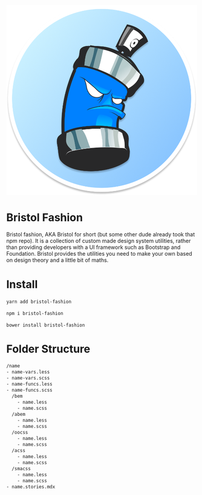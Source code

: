 ![Bristol fashion logo](./src/images/logo.png)

# Bristol Fashion
Bristol fashion, AKA Bristol for short (but some other dude already took that npm repo). It is a collection of custom made design system utilities, rather than providing developers with a UI framework such as Bootstrap and Foundation. Bristol provides the utilities you need to make your own based on design theory and a little bit of maths.

# Install

`yarn add bristol-fashion`


`npm i bristol-fashion`


`bower install bristol-fashion`

# Folder Structure

```
/name
- name-vars.less
- name-vars.scss
- name-funcs.less
- name-funcs.scss
  /bem
    - name.less
    - name.scss
  /abem
    - name.less
    - name.scss
  /oocss
    - name.less
    - name.scss
  /acss
    - name.less
    - name.scss
  /smacss
    - name.less
    - name.scss
- name.stories.mdx
```